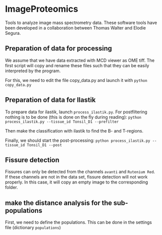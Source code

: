 # ImageProteomics

Tools to analyze image mass spectrometry data.
These software tools have been developed in a collaboration between Thomas Walter and Elodie Segura. 

## Preparation of data for processing

We assume that we have data extracted with MCD viewer as OME tiff. 
The first script will copy and rename these files such that they can be easily interpreted by 
the program. 

For this, we need to edit the file copy_data.py and launch it with 
`python copy_data.py`

## Preparation of data for Ilastik

To prepare data for ilastik, launch `process_ilastik.py`. For postfiltering
nothing is to be done (this is done on the fly during reading):
`python process_ilastik.py --tissue_id Tonsil_D1 --prefilter`

Then make the classification with ilastik to find the B- and T-regions.

Finally, we should start the post-processing:
`python process_ilastik.py --tissue_id Tonsil_D1 --post`

## Fissure detection

Fissures can only be detected from the channels `avanti` and `Rutenium Red`. 
If these channels are not in the data set, fissure detection will not work properly. 
In this case, it will copy an empty image to the corresponding folder.

## make the distance analysis for the sub-populations

First, we need to define the populations. This can be done in the settings file
(dictionary `populations`)